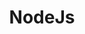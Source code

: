 ---
title: NodeJs
slug: nodejs
description: هو نظام برامج مصمم لكتابة تطبيقات إنترنت قابلة للتوسع كخوادم الويب
icon: name.png
cover: nodejs.png
extends: _layouts.category
section: body
---